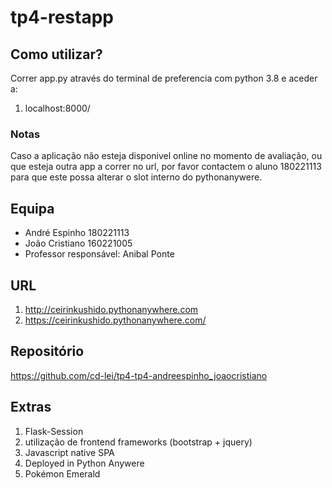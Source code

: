 # tp4-restapp

## Como utilizar?
Correr app.py através do terminal de preferencia com python 3.8 e aceder a:
1. localhost:8000/

### Notas
Caso a aplicação não esteja disponivel online no momento de avaliação, ou que esteja outra app a correr no url, por favor contactem o aluno 180221113 para que este possa alterar o slot interno do pythonanywere.

## Equipa
* André Espinho 180221113
* João Cristiano 160221005
* Professor responsável: Anibal Ponte

## URL
1. http://ceirinkushido.pythonanywhere.com
2. https://ceirinkushido.pythonanywhere.com/

## Repositório 
https://github.com/cd-lei/tp4-tp4-andreespinho_joaocristiano

## Extras
1. Flask-Session
2. utilização de frontend frameworks (bootstrap + jquery)
3. Javascript native SPA
4. Deployed in Python Anywere
5. Pokémon Emerald
